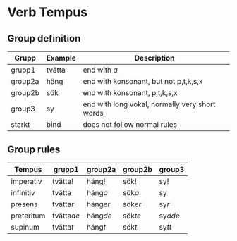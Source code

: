 
# Verb Tempus

## Group definition
Grupp       |   Example     |   Description
------------|---------------|----------------
 grupp1     | tvätta        | end with *a*
 group2a    | häng          | end with konsonant, but not p,t,k,s,x
 group2b    | sök           | end with konsonant, p,t,k,s,x
 group3     | sy            | end with long vokal, normally very short words
 starkt     | bind          | does not follow normal rules


## Group rules
Tempus      |   grupp1  |   group2a |   group2b |   group3
------------|-----------|-----------|-----------|-----------
 imperativ  | tvätta!   | häng!     | sök!      | sy!
 infinitiv  | tvätta    | häng*a*   | sök*a*    | sy
 presens    | tvätta*r* | häng*er*  | sök*er*   | sy*r*
 preteritum | tvätta*de*| häng*de*  | sök*te*   | sy*dde*
 supinum    | tvätta*t* | häng*t*   | sök*t*    | sy*tt*
